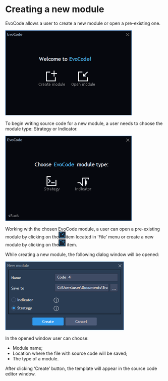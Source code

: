 # Creating a new module

EvoCode allows a user to create a new module or open a pre-existing one.

![](../../.gitbook/assets/screenshot_3%20%284%29.png)

To begin writing source code for a new module, a user needs to choose the module type: Strategy or Indicator.

![](../../.gitbook/assets/screenshot_4%20%283%29.png)

Working with the chosen EvoCode module, a user can open a pre-existing module by clicking on the![](../../.gitbook/assets/screenshot_5.png)item located in ‘File’ menu or create a new module by clicking on the![](../../.gitbook/assets/screenshot_1%20%2810%29.png)
item. 

While creating a new module, the following dialog window will be opened:

![](../../.gitbook/assets/screenshot_2%20%289%29.png)


In the opened window user can choose:

* Module name;
* Location where the file with source code will be saved;
* The type of a module.

After clicking ‘Create’ button, the template will appear in the source code editor window.



